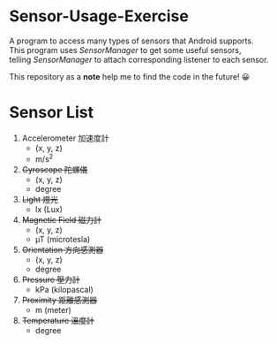 ﻿# Sensor-Usage-Exercise

A program to access many types of sensors that Android supports.  
This program uses *SensorManager* to get some useful sensors,  
telling *SensorManager* to attach corresponding listener to each sensor.

This repository as a **note** help me to find the code in the future! 😀

# Sensor List

1. Accelerometer 加速度計
   * (x, y, z)
   * m/s<sup>2</sup>
2. ~~Gyroscope 陀螺儀~~
   * (x, y, z)
   * degree
3. ~~Light 燈光~~
   * lx (Lux)
4. ~~Magnetic Field 磁力計~~
   * (x, y, z)
   * µT (microtesla)
5. ~~Orientation 方向感測器~~
   * (x, y, z)
   * degree
6. ~~Pressure 壓力計~~
   * kPa (kilopascal)
7. ~~Proximity 距離感測器~~
   * m (meter)
8. ~~Temperature 溫度計~~
   * degree

